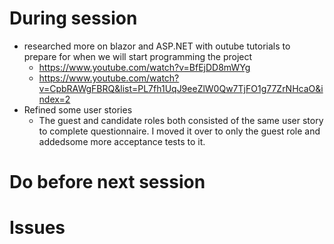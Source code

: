 # During session
- researched more on blazor and ASP.NET with outube tutorials to prepare for when we will start programming the project
    * https://www.youtube.com/watch?v=BfEjDD8mWYg
    * https://www.youtube.com/watch?v=CpbRAWgFBRQ&list=PL7fh1UqJ9eeZlW0Qw7TjFO1g77ZrNHcaO&index=2
- Refined some user stories
    * The guest and candidate roles both consisted of the same user story to complete questionnaire. I moved it over to only the guest role and addedsome more acceptance tests to it.

# Do before next session

# Issues
